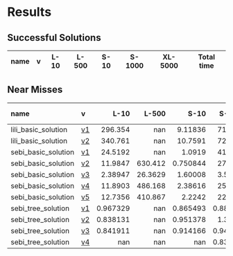 # Results

## Successful Solutions

| name   | v   | L-10   | L-500   | S-10   | S-1000   | XL-5000   | Total time   |
|--------|-----|--------|---------|--------|----------|-----------|--------------|

## Near Misses

| name                | v                          |       L-10 |    L-500 |       S-10 |     S-1000 |   XL-5000 |
|:--------------------|:---------------------------|-----------:|---------:|-----------:|-----------:|----------:|
| lili_basic_solution | [v1](../../commit/07a3e46) | 296.354    | nan      |   9.11836  | 717.327    |       nan |
| lili_basic_solution | [v2](../../commit/22adf02) | 340.761    | nan      |  10.7591   | 729.522    |       nan |
| sebi_basic_solution | [v1](../../commit/eaca833) |  24.5192   | nan      |   1.0919   |  41.5967   |       nan |
| sebi_basic_solution | [v2](../../commit/3371540) |  11.9847   | 630.412  |   0.750844 |  27.2496   |       nan |
| sebi_basic_solution | [v3](../../commit/fe517a0) |   2.38947  |  26.3629 |   1.60008  |   3.56721  |       nan |
| sebi_basic_solution | [v4](../../commit/51edc94) |  11.8903   | 486.168  |   2.38616  |  25.2112   |       nan |
| sebi_basic_solution | [v5](../../commit/c1e2c40) |  12.7356   | 410.867  |   2.2242   |  22.6535   |       nan |
| sebi_tree_solution  | [v1](../../commit/c6e88f0) |   0.967329 | nan      |   0.865493 |   0.885463 |       nan |
| sebi_tree_solution  | [v2](../../commit/987dfec) |   0.838131 | nan      |   0.951378 |   1.39613  |       nan |
| sebi_tree_solution  | [v3](../../commit/e966f24) |   0.841911 | nan      |   0.914166 |   0.940104 |       nan |
| sebi_tree_solution  | [v4](../../commit/b4221d7) | nan        | nan      | nan        |   0.839791 |       nan |